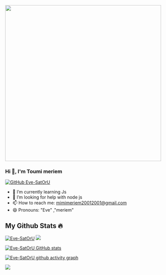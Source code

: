 <div id="header" >
  <img src="https://media.giphy.com/media/v1.Y2lkPTc5MGI3NjExeDYzajExYzhrZ3VuOHExaXQ5MGV6NW5lYTVjOGd5dnBoMmhsazl4biZlcD12MV9pbnRlcm5hbF9naWZfYnlfaWQmY3Q9Zw/KyIaRm6jYlAGyJ86zH/giphy.gif" width="500"/>

</div>


### Hi 👋, I'm Toumi meriem
[![GitHub Eve-SatOrU](https://img.shields.io/github/followers/Eve-SatOrU?label=follow&style=social)](https://github.com/Eve-SatOrU)
- 🌱 I’m currently learning Js
- 🤔 I’m looking for help with node js
- 📫 How to reach me: mimimeriem20012001@gmail.com
- 😄 Pronouns: "Eve" ,"meriem" 
 ## My Github Stats 🔥
</h3>
<a href="https://github.com/Eve-SatOrU/github-profile-trophy"><img src="https://github-profile-trophy.vercel.app/?username=Eve-SatOrU&theme=radical" alt="Eve-SatOrU" /></a>
<img src="https://github-readme-streak-stats.herokuapp.com/?user=Eve-SatOrU&theme=radical" />

[![Eve-SatOrU GitHub stats](https://github-readme-stats.vercel.app/api?username=Eve-SatOrU&count_private=true&show_icons=true&theme=radical)](https://github.com/Eve-SatOrU/github-readme-stats)

[![Eve-SatOrU github activity graph](https://github-readme-activity-graph.cyclic.app/graph?username=Eve-SatOrU&bg_color=fffff0&color=708090&line=24292e&point=24292e&area=true&hide_border=true)](https://github.com/Eve-SatOrU/github-readme-activity-graph)
 
 <a href="https://visitcount.itsvg.in">
  <img src="https://visitcount.itsvg.in/api?id=Eve-SatOrU&label=Profile%20Views&color=11&icon=8&pretty=true" />
</a>
